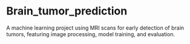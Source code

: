 # Brain_tumor_prediction
A machine learning project using MRI scans for early detection of brain tumors, featuring image processing, model training, and evaluation.
